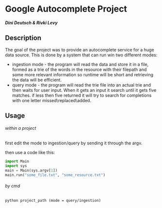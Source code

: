 # Google Autocomplete Project
##### Dini Deutsch & Rivki Levy
## Description
The goal of the project was to provide 
an autocomplete service for a huge data 
source.
This is done by a system that can run win two different modes:
* ingestion mode - the program will read the data and store it in a file, formed as a trie of the words in the resource
with their filepath and some more relevant information so runtime will be short and retrieving the data will be efficient.
* query mode - the program will read the trie file into an actual trie and then waits for user input. When it
gets an input it search until it gets five matches. if less then five returned it will try to search for
completions with one letter missed\replaced\added.
 

## Usage
###### within a project
first edit the mode to ingestion/query by sending it through the argv.

then use a code like this:
```python
import Main
import sys
main = Main(sys.argv[1])
main.run("some_file.txt", "some_resource.txt")
```
###### by cmd
```
python project_path (mode = query/ingestion)
```
